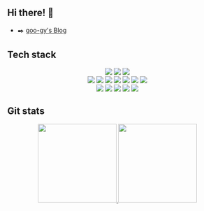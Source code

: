 ## Hi there! 👋 

- :black_nib: [goo-gy's Blog](https://goo-gy.github.io/)

## Tech stack
<p align="center">
  <img src="https://img.shields.io/badge/c%2B%2B-00599C?logo=c%2B%2B&logoColor=white"/>
  <img src="https://img.shields.io/badge/JavaScript-F7DF1E?logo=JavaScript&logoColor=white"/>
  <img src="https://img.shields.io/badge/Python-3776AB?logo=Python&logoColor=white"/>
  <br/>
  <img src="https://img.shields.io/badge/Node.js-339933?logo=Node.js&logoColor=white"/>
  <img src="https://img.shields.io/badge/ESLint-4B32C3?logo=ESLint&logoColor=white"/>
  <img src="https://img.shields.io/badge/Socket.io-010101?logo=Socket.io&logoColor=white"/>
  <img src="https://img.shields.io/badge/Apache Kafka-231F20?logo=Apache Kafka&logoColor=white"/>
  <img src="https://img.shields.io/badge/MySQL-4479A1?logo=MySQL&logoColor=white"/>
  <img src="https://img.shields.io/badge/Sequelize-52B0E7?logo=Sequelize&logoColor=white"/>
  <img src="https://img.shields.io/badge/NGINX-009639?logo=NGINX&logoColor=white"/>
  <br/>
  <img src="https://img.shields.io/badge/React-61DAFB?logo=React&logoColor=white"/>
  <img src="https://img.shields.io/badge/Redux-764ABC?logo=Redux&logoColor=white"/>
  <img src="https://img.shields.io/badge/GraphQL-E10098?logo=GraphQL&logoColor=white"/>
  <img src="https://img.shields.io/badge/Material UI-007FFF?logo=MUI&logoColor=white"/>
  <img src="https://img.shields.io/badge/Tailwind CSS-06B6D4?logo=Tailwind CSS&logoColor=white"/>
</p>

## Git stats
<p align="center">
<a href="https://github.com/goo-gy">
  <img height="180em" src="https://github-readme-stats-eight-theta.vercel.app/api?username=goo-gy&show_icons=true&theme=algolia&include_all_commits=true"/>
  <img height="180em" src="https://github-readme-stats-eight-theta.vercel.app/api/top-langs/?username=goo-gy&layout=compact&langs_count=6&theme=algolia"/>
</a>
</p>
